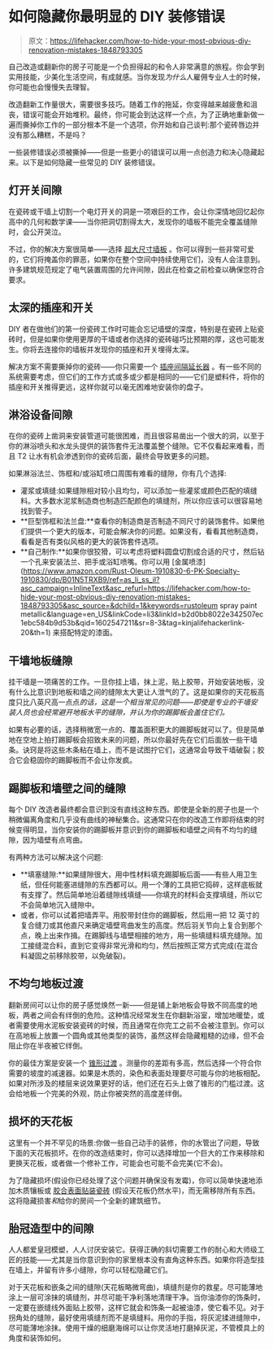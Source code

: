# 如何隐藏你最明显的 DIY 装修错误

> 原文：<https://lifehacker.com/how-to-hide-your-most-obvious-diy-renovation-mistakes-1848793305>

自己改造或翻新你的房子可能是一个负担得起的和令人非常满意的旅程。你会学到实用技能，少美化生活空间，有成就感。当你发现*为什么*人雇佣专业人士的时候，你可能也会慢慢失去理智。

改造翻新工作量很大，需要很多技巧。随着工作的拖延，你变得越来越疲惫和沮丧，错误可能会开始堆积。最终，你可能会到达这样一个点，为了正确地重新做一遍而撕掉你工作的一部分根本不是一个选项，你开始和自己谈判:那个瓷砖唇边并没有那么糟糕，不是吗？



一些装修错误必须被撕掉——但是一些更小的错误可以用一点创造力和决心隐藏起来。以下是如何隐藏一些常见的 DIY 装修错误。

## 灯开关间隙

在瓷砖或干墙上切割一个电灯开关的洞是一项艰巨的工作，会让你深情地回忆起你高中的几何和数学课——当你把洞切割得太大，发现你的墙板不能完全覆盖缝隙时，会公开哭泣。

不过，你的解决方案很简单——选择 [超大尺寸墙板](https://www.homedepot.com/b/Electrical-Wall-Plates-Light-Switch-Plates/Jumbo/N-5yc1vZc6qzZ1z122qo) 。你可以得到一些非常可爱的，它们将掩盖你的罪恶，如果你在整个空间中持续使用它们，没有人会注意到。许多建筑规范规定了电气装置周围的允许间隙，因此在检查之前检查以确保您符合要求。

## 太深的插座和开关

DIY 者在做他们的第一份瓷砖工作时可能会忘记墙壁的深度，特别是在瓷砖上贴瓷砖时，但是如果你使用更厚的干墙或者你选择的瓷砖碰巧比预期的厚，这也可能发生。你将去连接你的墙板并发现你的插座和开关埋得太深。

解决方案不需要撕掉你的瓷砖——你只需要一个 [插座间隔延长器](https://www.amazon.com/Electrical-Spacers-Single-Gang-inch/dp/B079ZL6R3J?asc_campaign=InlineText&asc_refurl=https://lifehacker.com/how-to-hide-your-most-obvious-diy-renovation-mistakes-1848793305&asc_source=&tag=kinjalifehackerlink-20) 。有一些不同的系统需要考虑，但它们的工作方式或多或少都是相同的——它们是塑料件，将你的插座和开关推得更远，这样你就可以毫无困难地安装你的盘子。

## 淋浴设备间隙

在你的瓷砖上凿洞来安装管道可能很困难，而且很容易凿出一个很大的洞，以至于你的淋浴喷头和水龙头提供的装饰套件无法覆盖整个缝隙。它不仅看起来难看，而且 T2 让水有机会渗透到你的瓷砖后面，最终会导致更多的问题。

如果淋浴法兰、饰框和/或浴缸喷口周围有难看的缝隙，你有几个选择:

*   灌浆或填缝:如果缝隙相对较小且均匀，可以添加一些灌浆或颜色匹配的填缝料。大多数水泥浆制造商也制造匹配颜色的填缝剂，所以你应该可以很容易地找到管子。
*   **巨型饰框和法兰盘:**查看你的制造商是否制造不同尺寸的装饰套件。如果他们提供一个更大的版本，可能会解决你的问题。如果没有，看看其他制造商，看看是否有类似风格的更大的装饰套件选项。
*   **自己制作:**如果你很狡猾，可以考虑将塑料圆盘切割成合适的尺寸，然后钻一个孔来安装法兰、把手或浴缸喷嘴。你可以用 [金属喷漆](https://www.amazon.com/Rust-Oleum-1910830-6-PK-Specialty-1910830/dp/B01N5TRXB9/ref=as_li_ss_il?asc_campaign=InlineText&asc_refurl=https://lifehacker.com/how-to-hide-your-most-obvious-diy-renovation-mistakes-1848793305&asc_source=&dchild=1&keywords=rustoleum spray paint metallic&language=en_US&linkCode=li3&linkId=b2d0bb8022e342507ec1ebc584b9d53b&qid=1602547211&sr=8-3&tag=kinjalifehackerlink-20&th=1) 来搭配特定的漆面。

## 干墙地板缝隙

挂干墙是一项痛苦的工作。一旦你挂上墙，抹上泥，贴上胶带，开始安装地板，没有什么比意识到地板和墙之间的缝隙太大更让人泄气的了。这是如果你的天花板高度只比八英尺高一点点*的话，这是一个相当常见的问题——即使是专业的干墙安装人员也会经常避开地板水平的缝隙，并认为你的踢脚板会盖住它们。*

如果有必要的话，选择稍微宽一点的、覆盖面积更大的踢脚板就可以了。但是简单地在空地上拍打踢脚板会招致未来的问题，所以你最好先在它们后面放一些干墙条。诀窍是将这些木条粘在墙上，而不是试图拧它们，这通常会导致干墙破裂；胶合它会稳固你的踢脚板而不会让你发疯。

## 踢脚板和墙壁之间的缝隙

每个 DIY 改造者最终都会意识到没有直线这种东西。即使是全新的房子也是一个稍微偏离角度和几乎没有曲线的神秘集合。这通常只在你的改造工作即将结束的时候变得明显，当你安装你的踢脚板并意识到你的踢脚板和墙壁之间有不均匀的缝隙，因为墙壁有点弯曲。

有两种方法可以解决这个问题:

*   **填塞缝隙:**如果缝隙很大，用中性材料填充踢脚板后面——有些人用卫生纸，但任何能塞进缝隙的东西都可以。用一个薄的工具把它捣碎，这样底板就有支撑了。然后简单地沿着缝隙线填缝——你填充的材料会支撑填缝，所以它不会简单地沉入缝隙中。
*   或者，你可以试着把墙弄平。用胶带封住你的踢脚板，然后用一把 12 英寸的复合缝刀或其他直尺来确定墙壁弯曲发生的高度。然后羽关节向上复合到那个点，晚上出来作揖。在踢脚线与墙壁相接的地方，用一些填缝料填充缝隙。加工接缝混合料，直到它变得非常光滑和均匀，然后按照正常方式完成(在混合料凝固之前移除胶带，以免破裂)。

## 不均匀地板过渡

翻新房间可以让你的房子感觉焕然一新——但是铺上新地板会导致不同高度的地板，两者之间会有绊倒的危险。这种情况经常发生在你翻新浴室，增加地暖垫，或者需要使用水泥板安装瓷砖的时候，而且通常在你完工之前不会被注意到。你可以在高地板上放置一个圆角或其他类型的装饰，虽然这样会隐藏粗糙的边缘，但不会阻止你在半夜被它绊倒。

你的最佳方案是安装一个 [锥形过渡](https://www.llflooring.com/p/unfinished-red-oak-hardwood-3-8-in-thick-x-1.5-in-wide-x-8-ft-length-reducer-10023247.html?ogmap=PLA%7CACQ%7CGOOG%7CSTND%7Cc%7CMOLDING%7C%7C%7Bcampaign_name%7D%7C%7Badgroup%7D%7C%7C6501919347%7C81796717127&gclsrc=aw.ds&&c3api=6090,81796717127,pla-1390728606906) 。测量你的差距有多高，然后选择一个符合你需要的坡度的减速器。如果是木质的，染色和表面处理要尽可能与你的地板相配。如果对所涉及的楼层来说效果更好的话，他们还在石头上做了锥形的门槛过渡。这会给地板一个完美的外观，防止你被突然的高度差绊倒。

## 损坏的天花板

这里有一个并不罕见的场景:你做一些自己动手的装修，你的水管出了问题，导致下面的天花板损坏。在你的改造结束时，你可以选择增加一个巨大的工作来移除和更换天花板，或者做一个修补工作，可能会也可能不会完美(它不会)。

为了隐藏损坏(假设你已经处理了这个问题并确保没有发霉)，你可以简单快速地添加木质镶板或 [胶合表面贴装瓷砖](https://www.homedepot.com/b/Building-Materials-Ceilings-Ceiling-Tiles-Surface-Mount-Tiles/Glue-Up/N-5yc1vZc58sZ1z1db48) (假设天花板仍然水平)，而无需移除所有东西。这将隐藏损害*和*给你的房间一个全新的建筑细节。

## 胎冠造型中的间隙

人人都爱皇冠模塑，人人讨厌安装它。获得正确的斜切需要工作的耐心和大师级工匠的技能——尤其是当你意识到你的家里根本没有直角这种东西。如果你将造型挂在墙上，并留有许多小缝隙，你可以轻松隐藏它们。

对于天花板和嵌条之间的缝隙(天花板略微弯曲)，填缝剂是你的救星。尽可能薄地涂上一层可涂抹的填缝剂，并尽可能干净利落地清理干净。当你油漆你的饰条时，一定要在嵌缝线外面贴上胶带，这样它就会和饰条一起被油漆，使它看不见。对于拐角处的缝隙，最好使用填缝剂而不是填缝料。用你的手指，将灰泥揉进缝隙中，尽可能薄地涂抹。使用干燥的细磨海绵可以让你灵活地打磨掉灰泥，不管模具上的角度和装饰如何。